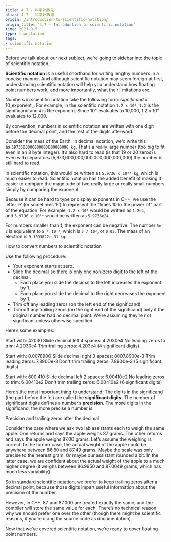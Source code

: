 ```yaml
---
title: 4.7 - 科学计数法
alias: 4.7 - 科学计数法
origin: /introduction-to-scientific-notation/
origin_title: "4.7 — Introduction to scientific notation"
time: 2021-9-5
type: translation
tags:
- scientific notation
---
```



Before we talk about our next subject, we’re going to sidebar into the topic of scientific notation.

**Scientific notation** is a useful shorthand for writing lengthy numbers in a concise manner. And although scientific notation may seem foreign at first, understanding scientific notation will help you understand how floating point numbers work, and more importantly, what their limitations are.

Numbers in scientific notation take the following form: _significand_ x 10_exponent_. For example, in the scientific notation `1.2 x 10⁴`, `1.2` is the significand and `4` is the exponent. Since 10⁴ evaluates to 10,000, 1.2 x 10⁴ evaluates to 12,000.

By convention, numbers in scientific notation are written with one digit before the decimal point, and the rest of the digits afterward.

Consider the mass of the Earth. In decimal notation, we’d write this as `5973600000000000000000000 kg`. That’s a really large number (too big to fit even in an 8 byte integer). It’s also hard to read (is that 19 or 20 zeros?). Even with separators (5,973,600,000,000,000,000,000,000) the number is still hard to read.

In scientific notation, this would be written as `5.9736 x 10²⁴ kg`, which is much easier to read. Scientific notation has the added benefit of making it easier to compare the magnitude of two really large or really small numbers simply by comparing the exponent.

Because it can be hard to type or display exponents in C++, we use the letter ‘e’ (or sometimes ‘E’) to represent the “times 10 to the power of” part of the equation. For example, `1.2 x 10⁴` would be written as `1.2e4`, and `5.9736 x 10²⁴` would be written as `5.9736e24`.

For numbers smaller than 1, the exponent can be negative. The number `5e-2` is equivalent to `5 * 10⁻²`, which is `5 / 10²`, or `0.05`. The mass of an electron is `9.1093822e-31 kg`.

How to convert numbers to scientific notation

Use the following procedure:

-   Your exponent starts at zero.
-   Slide the decimal so there is only one non-zero digit to the left of the decimal.
    -   Each place you slide the decimal to the left increases the exponent by 1.
    -   Each place you slide the decimal to the right decreases the exponent by 1.
-   Trim off any leading zeros (on the left end of the significand)
-   Trim off any trailing zeros (on the right end of the significand) only if the original number had no decimal point. We’re assuming they’re not significant unless otherwise specified.

Here’s some examples:

Start with: 42030
Slide decimal left 4 spaces: 4.2030e4
No leading zeros to trim: 4.2030e4
Trim trailing zeros: 4.203e4 (4 significant digits)

Start with: 0.0078900
Slide decimal right 3 spaces: 0007.8900e-3
Trim leading zeros: 7.8900e-3
Don't trim trailing zeros: 7.8900e-3 (5 significant digits)

Start with: 600.410
Slide decimal left 2 spaces: 6.00410e2
No leading zeros to trim: 6.00410e2
Don't trim trailing zeros: 6.00410e2 (6 significant digits)

Here’s the most important thing to understand: The digits in the significand (the part before the ‘e’) are called the **significant digits**. The number of significant digits defines a number’s **precision**. The more digits in the significand, the more precise a number is.

Precision and trailing zeros after the decimal

Consider the case where we ask two lab assistants each to weigh the same apple. One returns and says the apple weighs 87 grams. The other returns and says the apple weighs 87.00 grams. Let’s assume the weighing is correct. In the former case, the actual weight of the apple could be anywhere between 86.50 and 87.49 grams. Maybe the scale was only precise to the nearest gram. Or maybe our assistant rounded a bit. In the latter case, we are confident about the actual weight of the apple to a much higher degree (it weighs between 86.9950 and 87.0049 grams, which has much less variability).

So in standard scientific notation, we prefer to keep trailing zeros after a decimal point, because those digits impart useful information about the precision of the number.

However, in C++, 87 and 87.000 are treated exactly the same, and the compiler will store the same value for each. There’s no technical reason why we should prefer one over the other (though there might be scientific reasons, if you’re using the source code as documentation).

Now that we’ve covered scientific notation, we’re ready to cover floating point numbers.